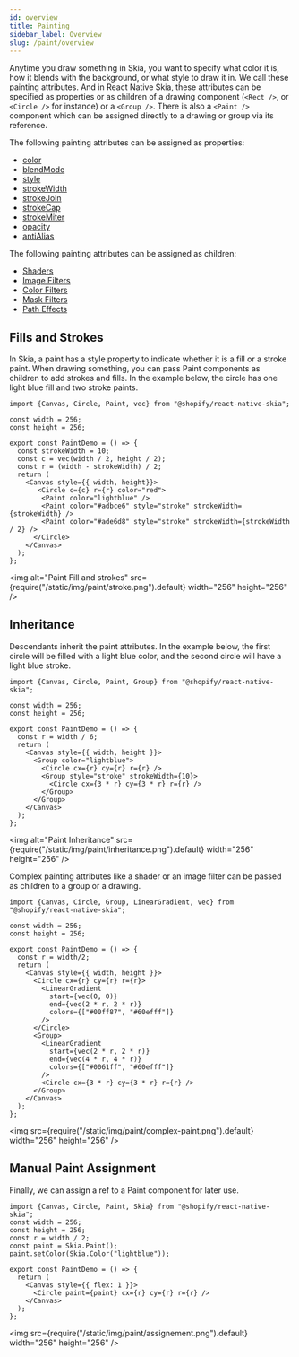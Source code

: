 ```yaml
---
id: overview
title: Painting
sidebar_label: Overview
slug: /paint/overview
---
```


Anytime you draw something in Skia, you want to specify what color it is, how it blends with the background, or what style to draw it in.
We call these painting attributes.
And in React Native Skia, these attributes can be specified as properties or as children of a drawing component (`<Rect />`, or `<Circle />` for instance) or a `<Group />`.
There is also a `<Paint />` component which can be assigned directly to a drawing or group via its reference.

The following painting attributes can be assigned as properties:
* [color](properties.md#color)            
* [blendMode](properties.md#blendmode)     
* [style](properties.md#style)             
* [strokeWidth](properties.md#strokewidth) 
* [strokeJoin](properties.md#strokejoin)   
* [strokeCap](properties.md#strokecap)     
* [strokeMiter](properties.md#strokemiter) 
* [opacity](properties.md#opacity)
* [antiAlias](properties.md#antialias)            

The following painting attributes can be assigned as children:
* [Shaders](/docs/shaders/overview) 
* [Image Filters](/docs/image-filters/overview)
* [Color Filters](/docs/color-filters)
* [Mask Filters](/docs/mask-filters)
* [Path Effects](/docs/path-effects)

## Fills and Strokes

In Skia, a paint has a style property to indicate whether it is a fill or a stroke paint.
When drawing something, you can pass Paint components as children to add strokes and fills.
In the example below, the circle has one light blue fill and two stroke paints.

```tsx twoslash
import {Canvas, Circle, Paint, vec} from "@shopify/react-native-skia";

const width = 256;
const height = 256;

export const PaintDemo = () => {
  const strokeWidth = 10;
  const c = vec(width / 2, height / 2);
  const r = (width - strokeWidth) / 2;
  return (
    <Canvas style={{ width, height}}>
       <Circle c={c} r={r} color="red">
        <Paint color="lightblue" />
        <Paint color="#adbce6" style="stroke" strokeWidth={strokeWidth} />
        <Paint color="#ade6d8" style="stroke" strokeWidth={strokeWidth / 2} />
      </Circle>
    </Canvas>
  );
};
```

<img alt="Paint Fill and strokes" src={require("/static/img/paint/stroke.png").default} width="256" height="256" />

## Inheritance

Descendants inherit the paint attributes.
In the example below, the first circle will be filled with a light blue color, and the second circle will have a light blue stroke.  

```tsx twoslash
import {Canvas, Circle, Paint, Group} from "@shopify/react-native-skia";

const width = 256;
const height = 256;

export const PaintDemo = () => {
  const r = width / 6;
  return (
    <Canvas style={{ width, height }}>
      <Group color="lightblue">
        <Circle cx={r} cy={r} r={r} />
        <Group style="stroke" strokeWidth={10}>
          <Circle cx={3 * r} cy={3 * r} r={r} />
        </Group>
      </Group>
    </Canvas>
  );
};
```

<img alt="Paint Inheritance" src={require("/static/img/paint/inheritance.png").default} width="256" height="256" />


Complex painting attributes like a shader or an image filter can be passed as children to a group or a drawing.

```tsx twoslash
import {Canvas, Circle, Group, LinearGradient, vec} from "@shopify/react-native-skia";

const width = 256;
const height = 256;

export const PaintDemo = () => {
  const r = width/2;
  return (
    <Canvas style={{ width, height }}>
      <Circle cx={r} cy={r} r={r}>
        <LinearGradient
          start={vec(0, 0)}
          end={vec(2 * r, 2 * r)}
          colors={["#00ff87", "#60efff"]}
        />
      </Circle>
      <Group>
        <LinearGradient
          start={vec(2 * r, 2 * r)}
          end={vec(4 * r, 4 * r)}
          colors={["#0061ff", "#60efff"]}
        />
        <Circle cx={3 * r} cy={3 * r} r={r} />
      </Group>
    </Canvas>
  );
};
```

<img src={require("/static/img/paint/complex-paint.png").default} width="256" height="256" />


## Manual Paint Assignment

Finally, we can assign a ref to a Paint component for later use.

```tsx twoslash
import {Canvas, Circle, Paint, Skia} from "@shopify/react-native-skia";
const width = 256;
const height = 256;
const r = width / 2;
const paint = Skia.Paint();
paint.setColor(Skia.Color("lightblue"));

export const PaintDemo = () => {
  return (
    <Canvas style={{ flex: 1 }}>
      <Circle paint={paint} cx={r} cy={r} r={r} />
    </Canvas>
  );
};
```

<img src={require("/static/img/paint/assignement.png").default} width="256" height="256" />